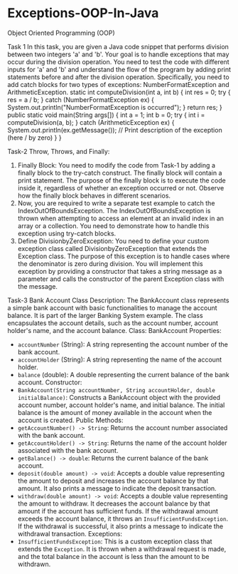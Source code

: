 # Exceptions-OOP-In-Java
Object Oriented Programming (OOP) 

Task 1
In this task, you are given a Java code snippet that performs division between two integers 'a' and 
'b'. Your goal is to handle exceptions that may occur during the division operation. You need to test 
the code with different inputs for 'a' and 'b' and understand the flow of the program by adding print 
statements before and after the division operation. Specifically, you need to add catch blocks for 
two types of exceptions: NumberFormatException and ArithmeticException.
static int computeDivision(int a, int b) {
int res = 0;
try {
res = a / b;
} catch (NumberFormatException ex) {
System.out.println("NumberFormatException is occurred");
}
return res;
}
public static void main(String args[]) {
int a = 1;
int b = 0;
try
 {
int i = computeDivision(a, b);
} 
 catch (ArithmeticException ex) {
System.out.println(ex.getMessage()); // Print description of the 
exception (here / by zero)
}
}


Task-2
Throw, Throws, and Finally:
1. Finally Block: You need to modify the code from Task-1 by adding a finally block to the 
try-catch construct. The finally block will contain a print statement. The purpose of the 
finally block is to execute the code inside it, regardless of whether an exception occurred 
or not. Observe how the finally block behaves in different scenarios.
2. Now, you are required to write a separate test example to catch the 
IndexOutOfBoundsException. The IndexOutOfBoundsException is thrown when 
attempting to access an element at an invalid index in an array or a collection. You need to 
demonstrate how to handle this exception using try-catch blocks.
3. Define DivisionbyZeroException: You need to define your custom exception class called 
DivisionbyZeroException that extends the Exception class. The purpose of this exception 
is to handle cases where the denominator is zero during division. You will implement this 
exception by providing a constructor that takes a string message as a parameter and calls 
the constructor of the parent Exception class with the message.


Task-3
Bank Account Class Description:
The BankAccount class represents a simple bank account with basic functionalities to manage the 
account balance. It is part of the larger Banking System example. The class encapsulates the 
account details, such as the account number, account holder's name, and the account balance.
Class: BankAccount
Properties:
- `accountNumber` (String): A string representing the account number of the bank account.
- `accountHolder` (String): A string representing the name of the account holder.
- `balance` (double): A double representing the current balance of the bank account.
Constructor:
- `BankAccount(String accountNumber, String accountHolder, double initialBalance)`: Constructs 
a BankAccount object with the provided account number, account holder's name, and initial 
balance. The initial balance is the amount of money available in the account when the account is 
created.
Public Methods:
- `getAccountNumber() -> String`: Returns the account number associated with the bank account.
- `getAccountHolder() -> String`: Returns the name of the account holder associated with the bank 
account.
- `getBalance() -> double`: Returns the current balance of the bank account.
- `deposit(double amount) -> void`: Accepts a double value representing the amount to deposit 
and increases the account balance by that amount. It also prints a message to indicate the deposit 
transaction.
- `withdraw(double amount) -> void`: Accepts a double value representing the amount to 
withdraw. It decreases the account balance by that amount if the account has sufficient funds. If 
the withdrawal amount exceeds the account balance, it throws an `InsufficientFundsException`. If 
the withdrawal is successful, it also prints a message to indicate the withdrawal transaction.
Exceptions:
- `InsufficientFundsException`: This is a custom exception class that extends the `Exception`. It is 
thrown when a withdrawal request is made, and the total balance in the account is less than the 
amount to be withdrawn.
